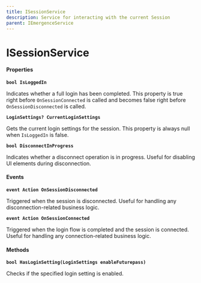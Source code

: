 ```yaml
---
title: ISessionService
description: Service for interacting with the current Session
parent: IEmergenceService
---
```


# ISessionService

#### Properties

**`bool IsLoggedIn`**

Indicates whether a full login has been completed. This property is true right before `OnSessionConnected` is called and becomes false right before `OnSessionDisconnected` is called.

**`LoginSettings? CurrentLoginSettings`**

Gets the current login settings for the session. This property is always null when `IsLoggedIn` is false.

**`bool DisconnectInProgress`**

Indicates whether a disconnect operation is in progress. Useful for disabling UI elements during disconnection.

#### Events

**`event Action OnSessionDisconnected`**

Triggered when the session is disconnected. Useful for handling any disconnection-related business logic.

**`event Action OnSessionConnected`**

Triggered when the login flow is completed and the session is connected. Useful for handling any connection-related business logic.

#### Methods

**`bool HasLoginSetting(LoginSettings enableFuturepass)`**

Checks if the specified login setting is enabled.
